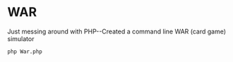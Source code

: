 # WAR
Just messing around with PHP--Created a command line WAR (card game) simulator
```
php War.php
```
